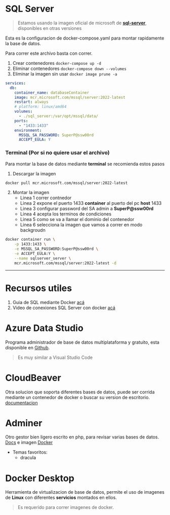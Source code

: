 # SQL Server

> Estamos usando la imagen oficial de microsoft de [**sql-server**](https://learn.microsoft.com/es-es/sql/linux/quickstart-install-connect-docker?view=sql-server-ver16&tabs=cli&pivots=cs1-bash), disponibles en otras versiones

Esta es la configuracion de docker-compose.yaml para montar rapidamente la base de datos.

Para correr este archivo basta con correr.

1. Crear contenedores `docker-compose up -d`
2. Eliminar contenedores `docker-compose down --volumes`
3. Eliminar la imagen sin usar `docker image prune -a`

```yaml
services:
  db:
    container_name: databaseContainer
    image: mcr.microsoft.com/mssql/server:2022-latest
    restart: always
    # platform: linux/amd64
    volumes:
      - ./sql_server:/var/opt/mssql/data/
    ports:
      - "1433:1433"
    environment:
      MSSQL_SA_PASSWORD: SuperP@ssw00rd
      ACCEPT_EULA: Y
```

### Terminal (Por si no quiere usar el archivo)

Para montar la base de datos mediante **terminal** se recomienda estos pasos

1. Descargar la imagen

```bash
docker pull mcr.microsoft.com/mssql/server:2022-latest
```

2. Montar la imagen
   - Linea 1 correr contnedor
   - Linea 2 expone el puerto 1433 **container** al puerto del pc **host** 1433
   - Linea 3 configurar password del SA admin a **SuperP@ssw00rd**
   - Linea 4 acepta los terminos de condiciones
   - Linea 5 como se va a llamar el dominio del contenedor
   - Linea 6 selecciona la imagen que vamos a correr en modo backgroudn

```bash
docker container run \
    -p 1433:1433 \
    -e MSSQL_SA_PASSWORD:SuperP@ssw00rd \
    -e ACCEPT_EULA:Y \
    --name sqlserver_server \
    mcr.microsoft.com/mssql/server:2022-latest -d
```

---

# Recursos utiles

1. Guia de SQL mediante Docker [acá](https://blog.data-code.io/sqlserver-instalacion-base-de-datos/)
2. Video de conexiones SQL Server con docker [acá](https://youtu.be/uHz9xOiaBbw?si=icGfQ8Vzc8kvAFVu)

# Azure Data Studio

Programa administrador de base de datos multiplataforma y gratuito, esta disponible en [Github](https://github.com/Microsoft/azuredatastudio).

> Es muy similar a Visual Studio Code

# CloudBeaver

Otra solucion que soporta diferentes bases de datos, puede ser corrida mediante un contenedor de docker o buscar su version de escritorio. [documentacion](https://github.com/dbeaver/cloudbeaver/wiki/Entity-Diagrams)

# Adminer

Otro gestor bien ligero escrito en php, para revisar varias bases de datos. [Docs](https://dev.to/dendihandian/ms-sql-server-and-adminer-in-laradock-5a7a) e imagen [Docker](https://hub.docker.com/_/adminer)

- Temas favoritos:
  - dracula

# Docker Desktop

Herramienta de virtualizacion de base de datos, permite el uso de imagenes de **Linux** con diferentes **servicios** montados en ellos.

> Es requerido para correr imagenes de docker.
